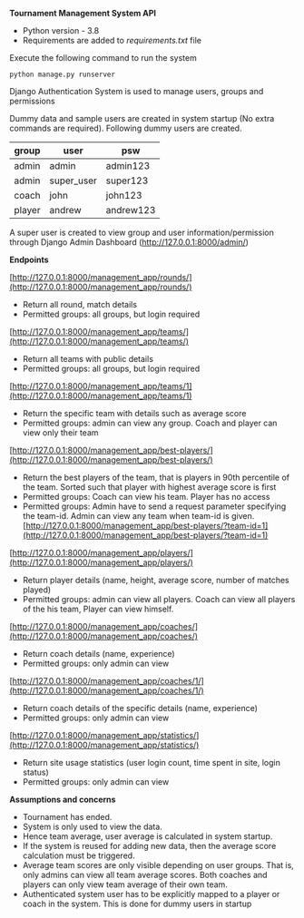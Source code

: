 **Tournament Management System API**

- Python version - 3.8
- Requirements are added to *requirements.txt* file

Execute the following command to run the system 

`python manage.py runserver`

Django Authentication System is used to manage users, groups and permissions

Dummy data and sample users are created in system startup (No extra commands are required). Following dummy users are created.

| group | user | psw |
| ------ | ------ | ------ |
| admin | admin | admin123 |
| admin | super_user | super123 |
| coach | john | john123 |
| player | andrew | andrew123 |
  
         
A super user is created to view group and user information/permission through Django Admin Dashboard (http://127.0.0.1:8000/admin/)

**Endpoints**

[http://127.0.0.1:8000/management_app/rounds/](http://127.0.0.1:8000/management_app/rounds/)
- Return all round, match details
- Permitted groups: all groups, but login required

[http://127.0.0.1:8000/management_app/teams/](http://127.0.0.1:8000/management_app/teams/)
- Return all teams with public details
- Permitted groups: all groups, but login required

[http://127.0.0.1:8000/management_app/teams/1](http://127.0.0.1:8000/management_app/teams/1)
- Return the specific team with details such as average score
- Permitted groups: admin can view any group. Coach and player can view only their team 

[http://127.0.0.1:8000/management_app/best-players/](http://127.0.0.1:8000/management_app/best-players/)
- Return the best players of the team, that is players in 90th percentile of the team. Sorted such that player with highest average score is first
- Permitted groups: Coach can view his team. Player has no access 
- Permitted groups: Admin have to send a request parameter specifying the team-id. Admin can view any team when team-id is given. [http://127.0.0.1:8000/management_app/best-players/?team-id=1](http://127.0.0.1:8000/management_app/best-players/?team-id=1)

[http://127.0.0.1:8000/management_app/players/](http://127.0.0.1:8000/management_app/players/)
- Return player details (name, height, average score, number of matches played)
- Permitted groups: admin can view all players. Coach can view all players of the his team, Player can view himself.

[http://127.0.0.1:8000/management_app/coaches/](http://127.0.0.1:8000/management_app/coaches/)
- Return coach details (name, experience)
- Permitted groups: only admin can view

[http://127.0.0.1:8000/management_app/coaches/1/](http://127.0.0.1:8000/management_app/coaches/1/)
- Return coach details of the specific details (name, experience)
- Permitted groups: only admin can view

[http://127.0.0.1:8000/management_app/statistics/](http://127.0.0.1:8000/management_app/statistics/)
- Return site usage statistics (user login count, time spent in site, login status)
- Permitted groups: only admin can view


**Assumptions and concerns**

- Tournament has ended. 
- System is only used to view the data.
- Hence team average, user average is calculated in system startup. 
- If the system is reused for adding new data, then the average score calculation must be triggered.
- Average team scores are only visible depending on user groups. That is, only admins can view all team average scores. Both coaches and players can only view team average of their own team.
- Authenticated system user has to be explicitly mapped to a player or coach in the system. This is done for dummy users in startup
